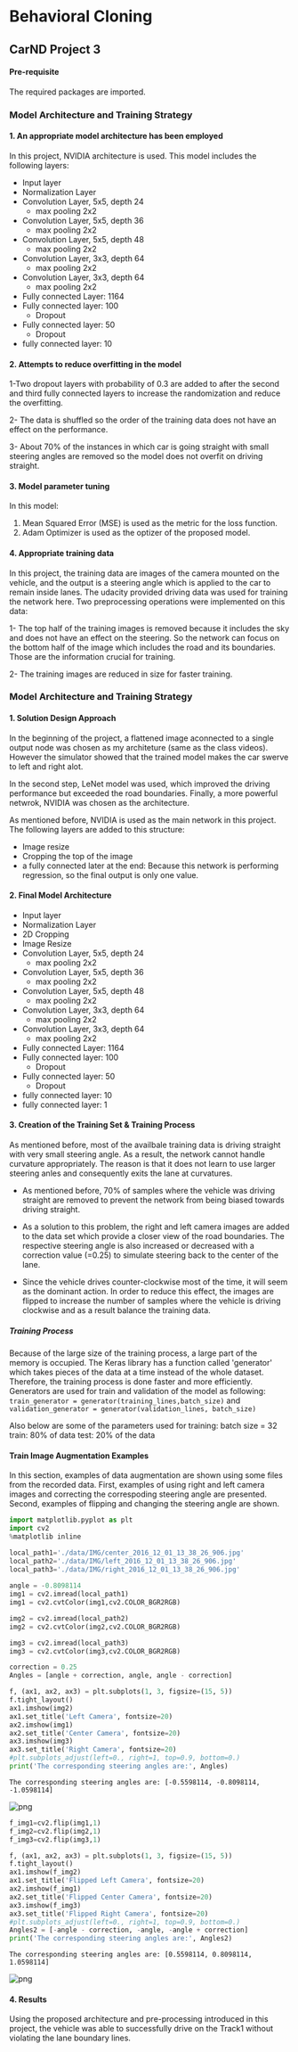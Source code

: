 
# Behavioral Cloning

## CarND Project 3

#### Pre-requisite

The required packages are imported.

### Model Architecture and Training Strategy

#### 1. An appropriate model architecture has been employed

In this project, NVIDIA architecture is used. This model includes the following layers:

- Input layer
- Normalization Layer
- Convolution Layer, 5x5, depth 24
    - max pooling 2x2
- Convolution Layer, 5x5, depth 36
    - max pooling 2x2
- Convolution Layer, 5x5, depth 48
    - max pooling 2x2
- Convolution Layer, 3x3, depth 64
    - max pooling 2x2
- Convolution Layer, 3x3, depth 64
    - max pooling 2x2
- Fully connected Layer: 1164
- Fully connected layer: 100
    - Dropout
- Fully connected layer: 50
    - Dropout
- fully connected layer: 10

#### 2. Attempts to reduce overfitting in the model
1-Two dropout layers with probability of 0.3 are added to after the second and third fully connected layers to increase the randomization and reduce the overfitting.

2- The data is shuffled so the order of the training data does not have an effect on the performance.

3- About 70% of the instances in which car is going straight with small steering angles are removed so the model does not overfit on driving straight.


#### 3. Model parameter tuning

In this model:

1. Mean Squared Error (MSE) is used as the metric for the loss function.
2. Adam Optimizer is used as the optizer of the proposed model.

#### 4. Appropriate training data

In this project, the training data are images of the camera mounted on the vehicle, and the output is a steering angle which is applied to the car to remain inside lanes.
The udacity provided driving data was used for training the network here. Two preprocessing operations were implemented on this data:

1- The top half of the training images is removed because it includes the sky and does not have an effect on the steering. So the network can focus on the bottom half of the image which includes the road and its boundaries. Those are the information crucial for training.

2- The training images are reduced in size for faster training.

### Model Architecture and Training Strategy

#### 1. Solution Design Approach
 In the beginning of the project, a flattened image aconnected to a single output node was chosen as my architeture (same as the class videos). However the simulator showed that the trained model makes the car swerve to left and right alot.

In the second step, LeNet model was used, which improved the driving performance but exceeded the road boundaries. Finally, a more powerful netwrok, NVIDIA was chosen as the architecture. 

As mentioned before, NVIDIA is used as the main network in this project. The following layers are added to this structure:
- Image resize
- Cropping the top of the image
- a fully connected later at the end:  Because this network is performing regression, so the final output is only one value.

#### 2. Final Model Architecture

- Input layer
- Normalization Layer
- 2D Cropping
- Image Resize
- Convolution Layer, 5x5, depth 24
    - max pooling 2x2
- Convolution Layer, 5x5, depth 36
    - max pooling 2x2
- Convolution Layer, 5x5, depth 48
    - max pooling 2x2
- Convolution Layer, 3x3, depth 64
    - max pooling 2x2
- Convolution Layer, 3x3, depth 64
    - max pooling 2x2
- Fully connected Layer: 1164
- Fully connected layer: 100
    - Dropout
- Fully connected layer: 50
    - Dropout
- fully connected layer: 10
- fully connected layer: 1

#### 3. Creation of the Training Set & Training Process

As mentioned before, most of the availbale training data is driving straight with very small steering angle. As a result, the network cannot handle curvature appropriately. The reason is that it does not learn to use larger steering anles and consequently exits the lane at curvatures.

- As mentioned before, 70% of samples where the vehicle was driving straight are removed to prevent the network from being biased towards driving straight.

- As a solution to this problem, the right and left camera images are added to the data set which provide a closer view of the road boundaries. The respective steering angle is also increased or decreased with a correction value (=0.25) to simulate steering back to the center of the lane. 

- Since the vehicle drives counter-clockwise most of the time, it will seem as the dominant action. In order to reduce this effect, the images are flipped to increase the number of samples where the vehicle is driving clockwise and as a result balance the training data.

##### Training Process

Because of the large size of the training process, a large part of the memory is occupied. The Keras library has a function called 'generator' which takes pieces of the data at a time instead of the whole dataset. Therefore, the training process is done faster and more efficiently.
Generators are used for train and validation of the model as following:
`train_generator = generator(training_lines,batch_size)` 
and
`validation_generator = generator(validation_lines, batch_size)`

Also below are some of the parameters used for training:
batch size = 32
train: 80% of data
test: 20% of the data

#### Train Image Augmentation Examples 

In this section, examples of data augmentation are shown using some files from the recorded data.
First, examples of using right and left camera images and correcting the correspoding steering angle are presented.
Second, examples of flipping and changing the steering angle are shown.


```python
import matplotlib.pyplot as plt
import cv2
%matplotlib inline

local_path1='./data/IMG/center_2016_12_01_13_38_26_906.jpg'
local_path2='./data/IMG/left_2016_12_01_13_38_26_906.jpg'
local_path3='./data/IMG/right_2016_12_01_13_38_26_906.jpg'
            
angle = -0.8098114
img1 = cv2.imread(local_path1)
img1 = cv2.cvtColor(img1,cv2.COLOR_BGR2RGB)

img2 = cv2.imread(local_path2)
img2 = cv2.cvtColor(img2,cv2.COLOR_BGR2RGB)

img3 = cv2.imread(local_path3)
img3 = cv2.cvtColor(img3,cv2.COLOR_BGR2RGB)

correction = 0.25
Angles = [angle + correction, angle, angle - correction]
```


```python
f, (ax1, ax2, ax3) = plt.subplots(1, 3, figsize=(15, 5))
f.tight_layout()
ax1.imshow(img2)
ax1.set_title('Left Camera', fontsize=20)
ax2.imshow(img1)
ax2.set_title('Center Camera', fontsize=20)
ax3.imshow(img3)
ax3.set_title('Right Camera', fontsize=20)
#plt.subplots_adjust(left=0., right=1, top=0.9, bottom=0.)
print('The corresponding steering angles are:', Angles)
```

    The corresponding steering angles are: [-0.5598114, -0.8098114, -1.0598114]
    


![png](output_13_1.png)



```python
f_img1=cv2.flip(img1,1)
f_img2=cv2.flip(img2,1)
f_img3=cv2.flip(img3,1)

f, (ax1, ax2, ax3) = plt.subplots(1, 3, figsize=(15, 5))
f.tight_layout()
ax1.imshow(f_img2)
ax1.set_title('Flipped Left Camera', fontsize=20)
ax2.imshow(f_img1)
ax2.set_title('Flipped Center Camera', fontsize=20)
ax3.imshow(f_img3)
ax3.set_title('Flipped Right Camera', fontsize=20)
#plt.subplots_adjust(left=0., right=1, top=0.9, bottom=0.)
Angles2 = [-angle - correction, -angle, -angle + correction]
print('The corresponding steering angles are:', Angles2)
```

    The corresponding steering angles are: [0.5598114, 0.8098114, 1.0598114]
    


![png](output_14_1.png)


#### 4. Results

Using the proposed architecture and pre-processing introduced in this project, the vehicle was able to successfully drive on the Track1 without violating the lane boundary lines.
